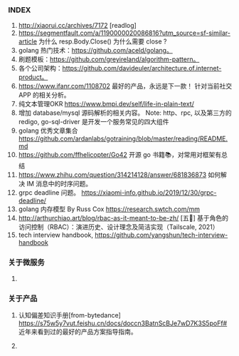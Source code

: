 ### INDEX 

1. http://xiaorui.cc/archives/7172 [readlog]
2. https://segmentfault.com/a/1190000020086816?utm_source=sf-similar-article
为什么 resp.Body.Close() 为什么需要 close ?
3. golang 热门技术：https://github.com/aceld/golang。
4. 刷题模板：https://github.com/greyireland/algorithm-pattern。
5. 各个公司架构：https://github.com/davideuler/architecture.of.internet-product。
6. https://www.ifanr.com/1108702 最好的产品，永远是下一款！ 针对当前社交 APP 的相关分析。
7. 纯文本管理OKR  https://www.bmpi.dev/self/life-in-plain-text/ 
8. 增加 database/mysql 源码解析的相关内容。
Note: http、rpc, 以及第三方的 redigo, go-sql-driver 是开发一个服务常见的四大组件
9. golang 优秀文章集合 https://github.com/ardanlabs/gotraining/blob/master/reading/README.md
10. https://github.com/ffhelicopter/Go42 开源 go 书籍📚，对常用对框架有总结
11. https://www.zhihu.com/question/314214128/answer/681836873 如何解决 IM 消息中的时序问题。
12. grpc deadline 问题。 https://xiaomi-info.github.io/2019/12/30/grpc-deadline/
13. golang 内存模型 By Russ Cox https://research.swtch.com/mm
14. http://arthurchiao.art/blog/rbac-as-it-meant-to-be-zh/ [五🌟]
基于角色的访问控制（RBAC）：演进历史、设计理念及简洁实现（Tailscale, 2021）
15. tech interview handbook, https://github.com/yangshun/tech-interview-handbook

### 关于微服务
1.  


### 关于产品
1. 认知偏差知识手册[from-bytedance] https://s75w5y7vut.feishu.cn/docs/doccn3BatnScBJe7wD7K3S5poFf#
近年来看到过的最好的产品方案指导指南。 

2.